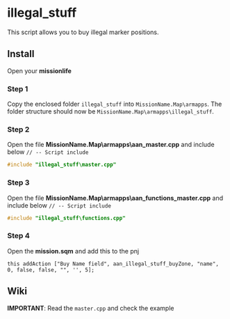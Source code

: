 # illegal_stuff
This script allows you to buy illegal marker positions.

## Install

Open your **missionlife**

### Step 1

Copy the enclosed folder `illegal_stuff` into `MissionName.Map\armapps`.
The folder structure should now be `MissionName.Map\armapps\illegal_stuff`.

### Step 2

Open the file **MissionName.Map\armapps\aan_master.cpp** and include below `// -- Script include`
```cpp
#include "illegal_stuff\master.cpp"
```

### Step 3

Open the file **MissionName.Map\armapps\aan_functions_master.cpp** and include below `// -- Script include`
```cpp
#include "illegal_stuff\functions.cpp"
```

### Step 4

Open the **mission.sqm** and add this to the pnj
```sqf
this addAction ["Buy Name field", aan_illegal_stuff_buyZone, "name", 0, false, false, "", '', 5];
```

## Wiki

**IMPORTANT**: Read the `master.cpp` and check the example
